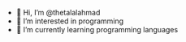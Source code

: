 - 👋 Hi, I’m @thetalalahmad
- 👀 I’m interested in programming
- 🌱 I’m currently learning programming languages

<!---
thetalalahmad/thetalalahmad is a ✨ special ✨ repository because its `README.md` (this file) appears on your GitHub profile.
You can click the Preview link to take a look at your changes.
--->
